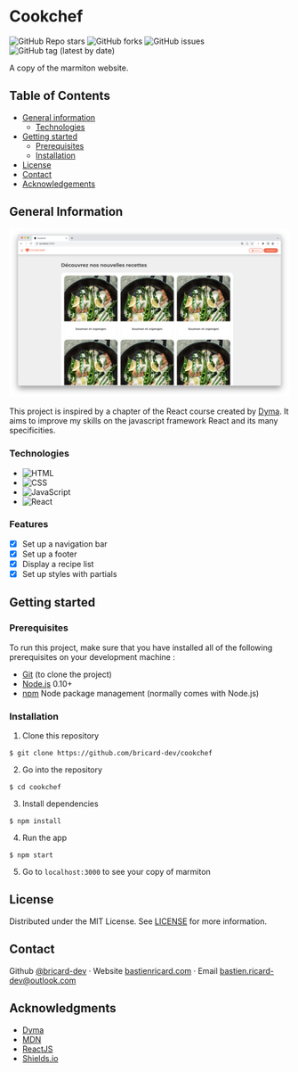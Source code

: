# Cookchef

![GitHub Repo stars](https://img.shields.io/github/stars/bricard-dev/cookchef)
![GitHub forks](https://img.shields.io/github/forks/bricard-dev/cookchef)
![GitHub issues](https://img.shields.io/github/issues/bricard-dev/cookchef)
![GitHub tag (latest by date)](https://img.shields.io/github/v/tag/bricard-dev/cookchef)

A copy of the marmiton website.

## Table of Contents

- [General information](#general-information)
  - [Technologies](#technologies)
- [Getting started](#getting-started)
  - [Prerequisites](#prerequisites)
  - [Installation](#installation)
- [License](#license)
- [Contact](#contact)
- [Acknowledgements](#acknowledgements)

## General Information

![Demo](./public/images/demo.png)

This project is inspired by a chapter of the React course created by [Dyma](https://www.dyma.fr). It aims to improve my skills on the javascript framework React and its many specificities.

### Technologies

- ![HTML](https://img.shields.io/badge/HTML5-E34F26?style=flat&logo=html5&logoColor=white)
- ![CSS](https://img.shields.io/badge/CSS3-1572B6?style=flat&logo=css3&logoColor=white)
- ![JavaScript](https://img.shields.io/badge/JavaScript-F7DF1E?style=flat&logo=javascript&logoColor=black)
- ![React](https://img.shields.io/badge/react-61DAFB?style=flat&logo=react&logoColor=black)

### Features

- [x] Set up a navigation bar
- [x] Set up a footer
- [x] Display a recipe list
- [x] Set up styles with partials

## Getting started

### Prerequisites

To run this project, make sure that you have installed all of the following prerequisites on your development machine :

- [Git](https://git-scm.com) (to clone the project)
- [Node.js](https://nodejs.org/en/) 0.10+
- [npm](https://www.npmjs.com) Node package management (normally comes with Node.js)

### Installation

1. Clone this repository

```
$ git clone https://github.com/bricard-dev/cookchef
```

2. Go into the repository

```
$ cd cookchef
```

3. Install dependencies

```
$ npm install
```

4. Run the app

```
$ npm start
```

5. Go to `localhost:3000` to see your copy of marmiton

## License

Distributed under the MIT License. See [LICENSE](https://github.com/bricard-dev/cookchef/blob/main/LICENSE) for more information.

## Contact

Github [@bricard-dev](https://github.com/bricard-dev) · Website [bastienricard.com](https://bastienricard.com) · Email bastien.ricard-dev@outlook.com

## Acknowledgments

- [Dyma](https://dyma.fr)
- [MDN](https://developer.mozilla.org/en-US/)
- [ReactJS](https://reactjs.org)
- [Shields.io](https://shields.io)
